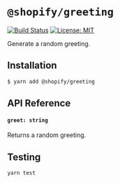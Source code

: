 # `@shopify/greeting`

[![Build Status](https://travis-ci.org/Shopify/quilt.svg?branch=master)](https://travis-ci.org/Shopify/quilt)
[![License: MIT](https://img.shields.io/badge/License-MIT-green.svg)](LICENSE.md)

Generate a random greeting.

## Installation

```bash
$ yarn add @shopify/greeting
```

## API Reference

#### `greet: string`
Returns a random greeting.

## Testing

```bash
yarn test
```
